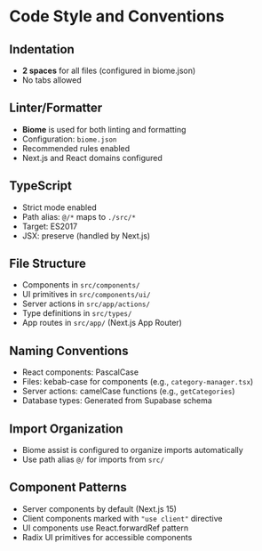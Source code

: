 # Code Style and Conventions

## Indentation
- **2 spaces** for all files (configured in biome.json)
- No tabs allowed

## Linter/Formatter
- **Biome** is used for both linting and formatting
- Configuration: `biome.json`
- Recommended rules enabled
- Next.js and React domains configured

## TypeScript
- Strict mode enabled
- Path alias: `@/*` maps to `./src/*`
- Target: ES2017
- JSX: preserve (handled by Next.js)

## File Structure
- Components in `src/components/`
- UI primitives in `src/components/ui/`
- Server actions in `src/app/actions/`
- Type definitions in `src/types/`
- App routes in `src/app/` (Next.js App Router)

## Naming Conventions
- React components: PascalCase
- Files: kebab-case for components (e.g., `category-manager.tsx`)
- Server actions: camelCase functions (e.g., `getCategories`)
- Database types: Generated from Supabase schema

## Import Organization
- Biome assist is configured to organize imports automatically
- Use path alias `@/` for imports from `src/`

## Component Patterns
- Server components by default (Next.js 15)
- Client components marked with `"use client"` directive
- UI components use React.forwardRef pattern
- Radix UI primitives for accessible components
